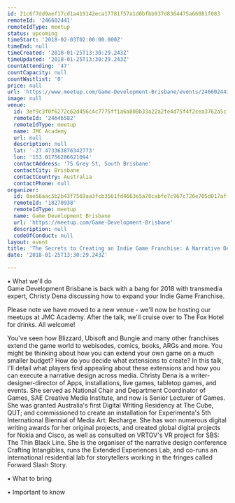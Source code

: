 ```yaml
---
id: 21c6f7dd9aef17cd1a419142eca17781f57a1d0bfbb937d8364475a66081f083
remoteId: '246602441'
remoteIdType: meetup
status: upcoming
timeStart: '2018-02-03T02:00:00.000Z'
timeEnd: null
timeCreated: '2018-01-25T13:30:29.243Z'
timeUpdated: '2018-01-25T13:30:29.243Z'
countAttending: '47'
countCapacity: null
countWaitlist: '0'
price: null
url: 'https://www.meetup.com/Game-Development-Brisbane/events/246602441/'
image: null
venue:
  id: 3ef9c3f0f6272c62d456c4c7775ff1a6a808b33a22a2fe4d75f4f2cea3762a5c
  remoteId: '24646582'
  remoteIdType: meetup
  name: JMC Academy
  url: null
  description: null
  lat: '-27.473363876342773'
  lon: '153.01756286621094'
  contactAddress: '75 Grey St, South Brisbane'
  contactCity: Brisbane
  contactCountry: Australia
  contactPhone: null
organizer:
  id: 0ae56aac5b2b43f7569aa3fcb3561fd4663e5a70cabfe7c967c726e705d017af
  remoteId: '18270938'
  remoteIdType: meetup
  name: Game Development Brisbane
  url: 'https://meetup.com/Game-Development-Brisbane'
  description: null
  codeOfConduct: null
layout: event
title: 'The Secrets to Creating an Indie Game Franchise: A Narrative Design Approach'
date: '2018-01-25T13:30:29.243Z'

---
```

<p>• What we'll do<br/>Game Development Brisbane is back with a bang for 2018 with transmedia expert, Christy Dena discussing how to expand your Indie Game Franchise.</p> <p>Please note we have moved to a new venue - we'll now be hosting our meetups at JMC Academy. After the talk, we'll cruise over to The Fox Hotel for drinks. All welcome!</p> <p>You've seen how Blizzard, Ubisoft and Bungie and many other franchises extend the game world to webisodes, comics, books, ARGs and more. You might be thinking about how you can extend your own game on a much smaller budget? How do you decide what extensions to create? In this talk, I'll detail what players find appealing about these extensions and how you can execute a narrative design across media. Christy Dena is a writer-designer-director of Apps, installations, live games, tabletop games, and events. She served as National Chair and Department Coordinator of Games, SAE Creative Media Institute, and now is Senior Lecturer of Games. She was granted Australia's first Digital Writing Residency at The Cube, QUT; and commissioned to create an installation for Experimenta's 5th International Biennial of Media Art: Recharge. She has won numerous digital writing awards for her original projects, and created global digital projects for Nokia and Cisco, as well as consulted on VRTOV's VR project for SBS: The Thin Black Line. She is the organiser of the narrative design conference Crafting Intangibles, runs the Extended Experiences Lab, and co-runs an international residential lab for storytellers working in the fringes called Forward Slash Story.</p> <p>• What to bring</p> <p>• Important to know</p>
